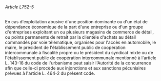 ###### Article L752-5

En cas d'exploitation abusive d'une position dominante ou d'un état de dépendance économique de la part d'une entreprise ou d'un groupe d'entreprises exploitant un ou plusieurs magasins de commerce de détail, ou points permanents de retrait par la clientèle d'achats au détail commandés par voie télématique, organisés pour l'accès en automobile, le maire, le président de l'établissement public de coopération intercommunale à fiscalité propre ou le président du syndicat mixte ou de l'établissement public de coopération intercommunale mentionné à l'article L. 143-16 du code de l'urbanisme peut saisir l'Autorité de la concurrence afin que celle-ci procède aux injonctions et aux sanctions pécuniaires prévues à l'article L. 464-2 du présent code.

